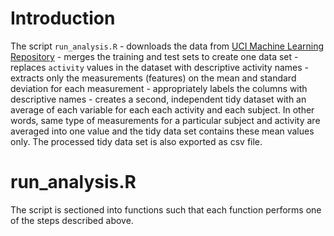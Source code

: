 # Introduction

The script `run_analysis.R` - downloads the data from [UCI Machine
Learning Repository](http://archive.ics.uci.edu/ml/index.html) - merges
the training and test sets to create one data set - replaces `activity`
values in the dataset with descriptive activity names - extracts only the
measurements (features) on the mean and standard deviation for each
measurement - appropriately labels the columns with descriptive names -
creates a second, independent tidy dataset with an average of each
variable for each each activity and each subject. In other words, same
type of measurements for a particular subject and activity are averaged
into one value and the tidy data set contains these mean values only. The
processed tidy data set is also exported as csv file.

# run_analysis.R

The script is sectioned into functions such that each function performs
one of the steps described above.